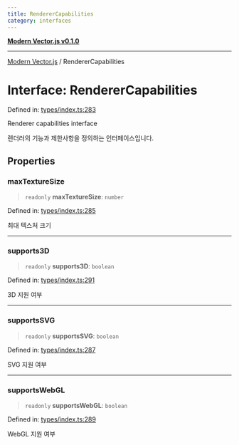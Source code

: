 ```yaml
---
title: RendererCapabilities
category: interfaces
---
```


[**Modern Vector.js v0.1.0**](../README.md)

***

[Modern Vector.js](../README.md) / RendererCapabilities

# Interface: RendererCapabilities

Defined in: [types/index.ts:283](https://github.com/miridih-jwpark02/modern-vector.js/blob/818f2928b755ec9abdaa6d7fd383f3e23236512e/packages/core/src/core/types/index.ts#L283)

Renderer capabilities interface

렌더러의 기능과 제한사항을 정의하는 인터페이스입니다.

## Properties

### maxTextureSize

> `readonly` **maxTextureSize**: `number`

Defined in: [types/index.ts:285](https://github.com/miridih-jwpark02/modern-vector.js/blob/818f2928b755ec9abdaa6d7fd383f3e23236512e/packages/core/src/core/types/index.ts#L285)

최대 텍스처 크기

***

### supports3D

> `readonly` **supports3D**: `boolean`

Defined in: [types/index.ts:291](https://github.com/miridih-jwpark02/modern-vector.js/blob/818f2928b755ec9abdaa6d7fd383f3e23236512e/packages/core/src/core/types/index.ts#L291)

3D 지원 여부

***

### supportsSVG

> `readonly` **supportsSVG**: `boolean`

Defined in: [types/index.ts:287](https://github.com/miridih-jwpark02/modern-vector.js/blob/818f2928b755ec9abdaa6d7fd383f3e23236512e/packages/core/src/core/types/index.ts#L287)

SVG 지원 여부

***

### supportsWebGL

> `readonly` **supportsWebGL**: `boolean`

Defined in: [types/index.ts:289](https://github.com/miridih-jwpark02/modern-vector.js/blob/818f2928b755ec9abdaa6d7fd383f3e23236512e/packages/core/src/core/types/index.ts#L289)

WebGL 지원 여부

